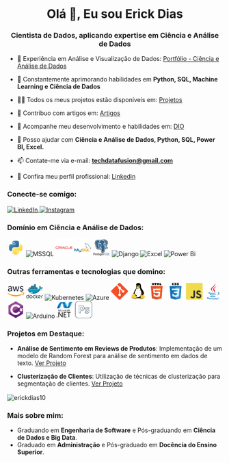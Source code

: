 <h1 align="center">Olá 👋, Eu sou Erick Dias</h1>
<h3 align="center">Cientista de Dados, aplicando expertise em Ciência e Análise de Dados</h3>

- 🔭 Experiência em Análise e Visualização de Dados: [Portfólio - Ciência e Análise de Dados](https://sites.google.com/view/techdatafusion/)

- 🌱 Constantemente aprimorando habilidades em **Python, SQL, Machine Learning e Ciência de Dados**

- 👨‍💻 Todos os meus projetos estão disponíveis em: [Projetos](https://sites.google.com/view/techdatafusion/projetos)

- 📝 Contribuo com artigos em: [Artigos](https://sites.google.com/view/techdatafusion/artigos)

- 📝 Acompanhe meu desenvolvimento e habilidades em: [DIO](https://www.dio.me/users/erickdyas)

- 💬 Posso ajudar com **Ciência e Análise de Dados, Python, SQL, Power BI, Excel.**

- 📫 Contate-me via e-mail: **techdatafusion@gmail.com**

- 📄 Confira meu perfil profissional: [Linkedin](https://www.linkedin.com/in/erickdias10/)

<h3 align="left">Conecte-se comigo:</h3>
<p align="left">
  <a href="https://www.linkedin.com/in/erickdias10/" target="_blank">
    <img align="center" src="https://raw.githubusercontent.com/rahuldkjain/github-profile-readme-generator/master/src/images/icons/Social/linked-in-alt.svg" alt="LinkedIn" height="40" width="40" />
  </a>  
  <a href="https://www.instagram.com/eriickdyas" target="_blank">
    <img align="center" src="https://raw.githubusercontent.com/rahuldkjain/github-profile-readme-generator/master/src/images/icons/Social/instagram.svg" alt="Instagram" height="40" width="40" />
  </a>
</p>

<h3 align="left">Domínio em Ciência e Análise de Dados:</h3>
<div style="display: inline">
  <img src="https://raw.githubusercontent.com/devicons/devicon/master/icons/python/python-original.svg" alt="Python" width="40" height="40"/>
  <img src="https://www.svgrepo.com/show/303229/microsoft-sql-server-logo.svg" alt="MSSQL" width="40" height="40"/> 
  <img src="https://raw.githubusercontent.com/devicons/devicon/master/icons/oracle/oracle-original.svg" alt="Oracle" width="40" height="40"/> 
  <img src="https://raw.githubusercontent.com/devicons/devicon/master/icons/mysql/mysql-original-wordmark.svg" alt="MySQL" width="40" height="40"/> 
  <img src="https://raw.githubusercontent.com/devicons/devicon/master/icons/postgresql/postgresql-original-wordmark.svg" alt="PostgreSQL" width="40" height="40"/> 
  <img src="https://cdn.worldvectorlogo.com/logos/django.svg" alt="Django" width="40" height="40"/>
  <img src="https://i.pinimg.com/originals/bd/d9/55/bdd955e1d87b01b4cc1bcfc6b69e06d7.png" alt="Excel" width="40" height="40"/>
  <img src="https://learn.microsoft.com/pt-br/training/achievements/get-started-power-bi.svg" alt="Power Bi" width="40" height="40"/> 
</div>

<h3 align="left">Outras ferramentas e tecnologias que domino:</h3>
<p align="left">
  <img src="https://raw.githubusercontent.com/devicons/devicon/master/icons/amazonwebservices/amazonwebservices-original-wordmark.svg" alt="AWS" width="40" height="40"/> 
  <img src="https://raw.githubusercontent.com/devicons/devicon/master/icons/docker/docker-original-wordmark.svg" alt="Docker" width="40" height="40"/>
  <img src="https://raw.githubusercontent.com/devicons/devicon/master/icons/kubernetes/kubernetes-icon.svg" alt="Kubernetes" width="40" height="40"/>
  <img src="https://www.vectorlogo.zone/logos/microsoft_azure/microsoft_azure-icon.svg" alt="Azure" width="40" height="40"/> 
  <img src="https://raw.githubusercontent.com/devicons/devicon/master/icons/git/git-original.svg" alt="Git" width="40" height="40"/> 
  <img src="https://raw.githubusercontent.com/devicons/devicon/master/icons/linux/linux-original.svg" alt="Linux" width="40" height="40"/> 
  <img src="https://raw.githubusercontent.com/devicons/devicon/master/icons/html5/html5-original-wordmark.svg" alt="HTML5" width="40" height="40"/> 
  <img src="https://raw.githubusercontent.com/devicons/devicon/master/icons/css3/css3-original-wordmark.svg" alt="CSS3" width="40" height="40"/> 
  <img src="https://raw.githubusercontent.com/devicons/devicon/master/icons/javascript/javascript-original.svg" alt="JavaScript" width="40" height="40"/>
  <img src="https://raw.githubusercontent.com/devicons/devicon/master/icons/java/java-original.svg" alt="Java" width="40" height="40"/> 
  <img src="https://raw.githubusercontent.com/devicons/devicon/master/icons/csharp/csharp-original.svg" alt="C#" width="40" height="40"/>
  <img src="https://cdn.worldvectorlogo.com/logos/arduino-1.svg" alt="Arduino" width="40" height="40"/> 
  <img src="https://raw.githubusercontent.com/devicons/devicon/master/icons/dot-net/dot-net-original-wordmark.svg" alt=".NET" width="40" height="40"/> 
  <img src="https://raw.githubusercontent.com/devicons/devicon/master/icons/photoshop/photoshop-line.svg" alt="Photoshop" width="40" height="40"/>
</p>

<h3 align="left">Projetos em Destaque:</h3>

- **Análise de Sentimento em Reviews de Produtos**: Implementação de um modelo de Random Forest para análise de sentimento em dados de texto. [Ver Projeto](https://github.com/erickdias10/projeto-analise-sentimento)

- **Clusterização de Clientes**: Utilização de técnicas de clusterização para segmentação de clientes. [Ver Projeto](https://github.com/erickdias10/clusterizacao-clientes)

<p><img align="center" src="https://github-readme-stats.vercel.app/api/top-langs?username=erickdias10&show_icons=true&theme=dark&locale=en&layout=compact" alt="erickdias10" /></p>

<h3 align="left">Mais sobre mim:</h3>

- Graduando em **Engenharia de Software** e Pós-graduando em **Ciência de Dados e Big Data**.
- Graduado em **Administração** e Pós-graduado em **Docência do Ensino Superior**.
